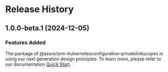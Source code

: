 # Release History
    
## 1.0.0-beta.1 (2024-12-05)

### Features Added

The package of @azure/arm-kubernetesconfiguration-privatelinkscopes is using our next generation design principles. To learn more, please refer to our documentation [Quick Start](https://aka.ms/azsdk/js/mgmt/quickstart).
